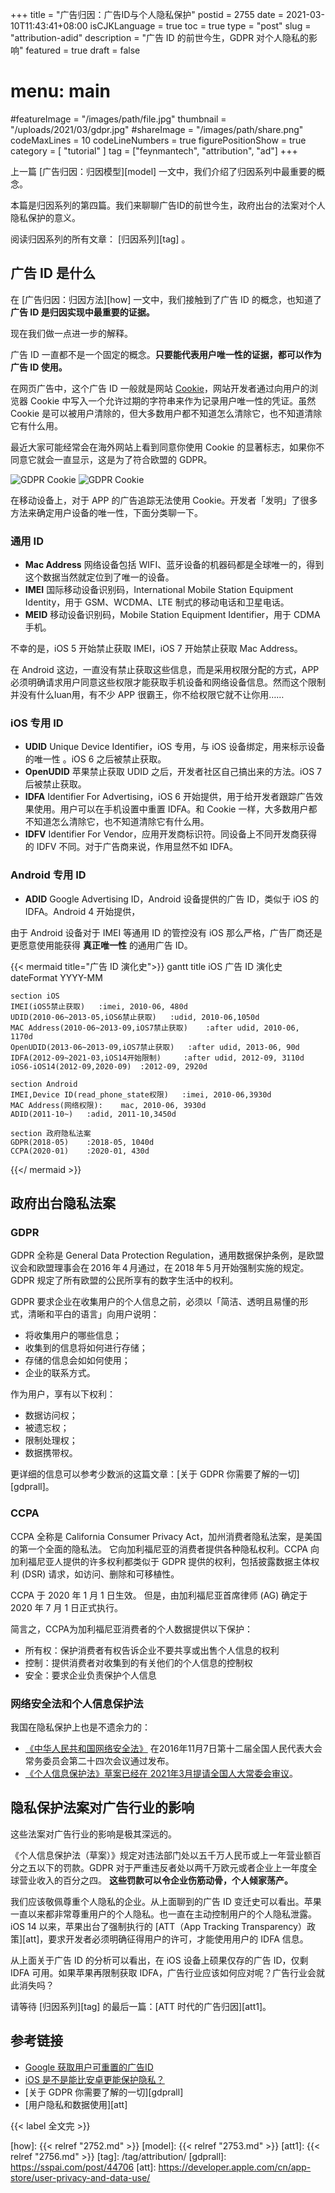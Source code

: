+++
title = "广告归因：广告ID与个人隐私保护"
postid = 2755
date = 2021-03-10T11:43:41+08:00
isCJKLanguage = true
toc = true
type = "post"
slug = "attribution-adid"
description = "广告 ID 的前世今生，GDPR 对个人隐私的影响"
featured = true
draft = false
# menu: main
#featureImage = "/images/path/file.jpg"
thumbnail = "/uploads/2021/03/gdpr.jpg"
#shareImage = "/images/path/share.png"
codeMaxLines = 10
codeLineNumbers = true
figurePositionShow = true
category = [ "tutorial" ]
tag = ["feynmantech", "attribution", "ad"]
+++

上一篇 [广告归因：归因模型][model] 一文中，我们介绍了归因系列中最重要的概念。

本篇是归因系列的第四篇。我们来聊聊广告ID的前世今生，政府出台的法案对个人隐私保护的意义。<!--more-->

阅读归因系列的所有文章： [归因系列][tag] 。

## 广告 ID 是什么

在 [广告归因：归因方法][how] 一文中，我们接触到了广告 ID 的概念，也知道了 **广告 ID 是归因实现中最重要的证据。**

现在我们做一点进一步的解释。

广告 ID 一直都不是一个固定的概念。**只要能代表用户唯一性的证据，都可以作为广告 ID 使用。**

在网页广告中，这个广告 ID 一般就是网站 [Cookie](https://zh.wikipedia.org/wiki/Cookie)，网站开发者通过向用户的浏览器 Cookie 中写入一个允许过期的字符串来作为记录用户唯一性的凭证。虽然 Cookie 是可以被用户清除的，但大多数用户都不知道怎么清除它，也不知道清除它有什么用。

最近大家可能经常会在海外网站上看到同意你使用 Cookie 的显著标志，如果你不同意它就会一直显示，这是为了符合欧盟的 GDPR。

![GDPR Cookie](/uploads/2021/03/gdprcookie.jpg)
![GDPR Cookie](/uploads/2021/03/gdprcookie2.jpg)

在移动设备上，对于 APP 的广告追踪无法使用 Cookie。开发者「发明」了很多方法来确定用户设备的唯一性，下面分类聊一下。

### 通用 ID

- **Mac Address** 网络设备包括 WIFI、蓝牙设备的机器码都是全球唯一的，得到这个数据当然就定位到了唯一的设备。
- **IMEI** 国际移动设备识别码，International Mobile Station Equipment Identity，用于 GSM、WCDMA、LTE 制式的移动电话和卫星电话。
- **MEID** 移动设备识别码，Mobile Station Equipment Identifier，用于 CDMA 手机。

不幸的是，iOS 5 开始禁止获取 IMEI，iOS 7 开始禁止获取 Mac Address。

在 Android 这边，一直没有禁止获取这些信息，而是采用权限分配的方式，APP 必须明确请求用户同意这些权限才能获取手机设备和网络设备信息。然而这个限制并没有什么luan用，有不少 APP 很霸王，你不给权限它就不让你用……

### iOS 专用 ID

- **UDID** Unique Device Identifier，iOS 专用，与 iOS 设备绑定，用来标示设备的唯一性 。iOS 6 之后被禁止获取。
- **OpenUDID** 苹果禁止获取 UDID 之后，开发者社区自己搞出来的方法。iOS 7 后被禁止获取。
- **IDFA** Identifier For Advertising，iOS 6 开始提供，用于给开发者跟踪广告效果使用。用户可以在手机设置中重置 IDFA。和 Cookie 一样，大多数用户都不知道怎么清除它，也不知道清除它有什么用。
- **IDFV** Identifier For Vendor，应用开发商标识符。同设备上不同开发商获得的 IDFV 不同。对于广告商来说，作用显然不如 IDFA。

### Android 专用 ID

- **ADID** Google Advertising ID，Android 设备提供的广告 ID，类似于 iOS 的 IDFA。Android 4 开始提供，

由于 Android 设备对于 IMEI 等通用 ID 的管控没有 iOS 那么严格，广告厂商还是更愿意使用能获得 **真正唯一性** 的通用广告 ID。

{{< mermaid title="广告 ID 演化史">}}
gantt
    title iOS 广告 ID 演化史
    dateFormat  YYYY-MM

    section iOS
    IMEI(iOS5禁止获取)   :imei, 2010-06, 480d
    UDID(2010-06~2013-05,iOS6禁止获取)   :udid, 2010-06,1050d 
    MAC Address(2010-06~2013-09,iOS7禁止获取)    :after udid, 2010-06, 1170d
    OpenUDID(2013-06~2013-09,iOS7禁止获取)   :after udid, 2013-06, 90d
    IDFA(2012-09~2021-03,iOS14开始限制)     :after udid, 2012-09, 3110d
    iOS6-iOS14(2012-09,2020-09)  :2012-09, 2920d

    section Android
    IMEI,Device ID(read_phone_state权限)   :imei, 2010-06,3930d 
    MAC Address(网络权限):    mac, 2010-06, 3930d
    ADID(2011-10~)   :adid, 2011-10,3450d 

    section 政府隐私法案
    GDPR(2018-05)    :2018-05, 1040d
    CCPA(2020-01)    :2020-01, 430d
{{</ mermaid >}}

## 政府出台隐私法案

### GDPR

GDPR 全称是 General Data Protection Regulation，通用数据保护条例，是欧盟议会和欧盟理事会在 2016 年 4 月通过，在 2018 年 5 月开始强制实施的规定。GDPR 规定了所有欧盟的公民所享有的数字生活中的权利。

GDPR 要求企业在收集用户的个人信息之前，必须以「简洁、透明且易懂的形式，清晰和平白的语言」向用户说明：

- 将收集用户的哪些信息；
- 收集到的信息将如何进行存储；
- 存储的信息会如如何使用；
- 企业的联系方式。

作为用户，享有以下权利：

- 数据访问权；
- 被遗忘权；
- 限制处理权；
- 数据携带权。

更详细的信息可以参考少数派的这篇文章：[关于 GDPR 你需要了解的一切][gdprall]。

### CCPA

CCPA 全称是 California Consumer Privacy Act，加州消费者隐私法案，是美国的第一个全面的隐私法。 它向加利福尼亚的消费者提供各种隐私权利。CCPA 向加利福尼亚人提供的许多权利都类似于 GDPR 提供的权利，包括披露数据主体权利 (DSR) 请求，如访问、删除和可移植性。 

CCPA 于 2020 年 1 月 1 日生效。 但是，由加利福尼亚首席律师 (AG) 确定于 2020 年 7 月 1 日正式执行。

简言之，CCPA为加利福尼亚消费者的个人数据提供以下保护：

- 所有权：保护消费者有权告诉企业不要共享或出售个人信息的权利
- 控制：提供消费者对收集到的有关他们的个人信息的控制权
- 安全：要求企业负责保护个人信息

### 网络安全法和个人信息保护法

我国在隐私保护上也是不遗余力的：

- [《中华人民共和国网络安全法》](http://www.gov.cn/xinwen/2016-11/07/content_5129723.htm) 在2016年11月7日第十二届全国人民代表大会常务委员会第二十四次会议通过发布。
- [《个人信息保护法》草案已经在 2021年3月提请全国人大常委会审议](https://www.creditchina.gov.cn/toutiaoxinwen/202103/t20210310_229085.html)。

## 隐私保护法案对广告行业的影响

这些法案对广告行业的影响是极其深远的。

《个人信息保护法（草案）》规定对违法部门处以五千万人民币或上一年营业额百分之五以下的罚款。GDPR 对于严重违反者处以两千万欧元或者企业上一年度全球营业收入的百分之四。 **这些罚款可以令企业伤筋动骨，个人倾家荡产。**

我们应该敬佩尊重个人隐私的企业。从上面聊到的广告 ID 变迁史可以看出。苹果一直以来都非常尊重用户的个人隐私。也一直在主动控制用户的个人隐私泄露。iOS 14 以来，苹果出台了强制执行的 [ATT（App Tracking Transparency）政策][att]，要求开发者必须明确征得用户的许可，才能使用用户的 IDFA 信息。

从上面关于广告 ID 的分析可以看出，在 iOS 设备上硕果仅存的广告 ID，仅剩 IDFA 可用。如果苹果再限制获取 IDFA，广告行业应该如何应对呢？广告行业会就此消失吗？

请等待 [归因系列][tag] 的最后一篇：[ATT 时代的广告归因][att1]。

## 参考链接

- [Google 获取用户可重置的广告ID](https://developer.android.com/training/articles/ad-id)
- [iOS 是不是能比安卓更能保护隐私？](https://www.zhihu.com/question/297821934/answer/575881193)
- [关于 GDPR 你需要了解的一切][gdprall]
- [用户隐私和数据使用][att]

{{< label 全文完 >}}

[how]: {{< relref "2752.md" >}}
[model]: {{< relref "2753.md" >}}
[att1]: {{< relref "2756.md" >}}
[tag]: /tag/attribution/
[gdprall]: https://sspai.com/post/44706
[att]: https://developer.apple.com/cn/app-store/user-privacy-and-data-use/